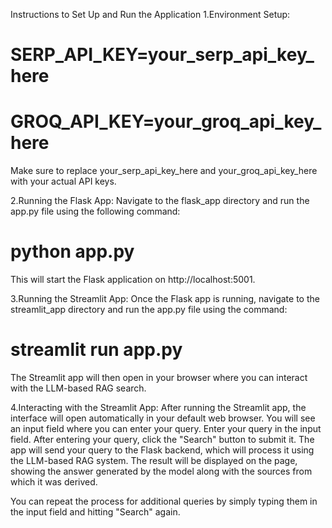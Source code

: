 Instructions to Set Up and Run the Application
1.Environment Setup:
# SERP_API_KEY=your_serp_api_key_here
# GROQ_API_KEY=your_groq_api_key_here
Make sure to replace your_serp_api_key_here and your_groq_api_key_here with your actual API keys.

2.Running the Flask App:
Navigate to the flask_app directory and run the app.py file using the following command:
# python app.py
This will start the Flask application on http://localhost:5001.

3.Running the Streamlit App:
Once the Flask app is running, navigate to the streamlit_app directory and run the app.py file using the command:
# streamlit run app.py
The Streamlit app will then open in your browser where you can interact with the LLM-based RAG search.


4.Interacting with the Streamlit App:
After running the Streamlit app, the interface will open automatically in your default web browser. You will see an input field where you can enter your query.
Enter your query in the input field.
After entering your query, click the "Search" button to submit it.
The app will send your query to the Flask backend, which will process it using the LLM-based RAG system. The result will be displayed on the page, showing the answer generated by the model along with the sources from which it was derived.

You can repeat the process for additional queries by simply typing them in the input field and hitting "Search" again.
